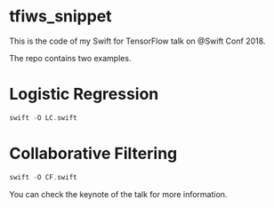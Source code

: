 # tfiws_snippet
 This is the code of my Swift for TensorFlow talk on @Swift Conf 2018.

The repo contains two examples.  

# Logistic Regression

```swift
swift -O LC.swift
```
# Collaborative Filtering

```swift
swift -O CF.swift
```

You can check the keynote of the talk for more information.

